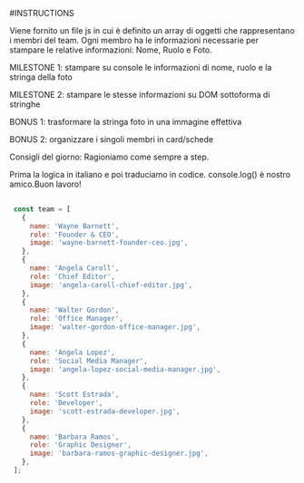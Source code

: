 #INSTRUCTIONS

Viene fornito un file js in cui è definito un array di oggetti che rappresentano i membri del team.
Ogni membro ha le informazioni necessarie per stampare le relative informazioni: Nome, Ruolo e Foto.

MILESTONE 1:
stampare su console le informazioni di nome, ruolo e la stringa della foto

MILESTONE 2:
stampare le stesse informazioni su DOM sottoforma di stringhe

BONUS 1:
trasformare la stringa foto in una immagine effettiva

BONUS 2:
organizzare i singoli membri in card/schede

Consigli del giorno:
Ragioniamo come sempre a step.

Prima la logica in italiano e poi traduciamo in codice.
console.log() è nostro amico.Buon lavoro!

```javascript
 
 const team = [
   {
     name: 'Wayne Barnett',
     role: 'Founder & CEO',
     image: 'wayne-barnett-founder-ceo.jpg',
   },
   {
     name: 'Angela Caroll',
     role: 'Chief Editor',
     image: 'angela-caroll-chief-editor.jpg',
   },
   {
     name: 'Walter Gordon',
     role: 'Office Manager',
     image: 'walter-gordon-office-manager.jpg',
   },
   {
     name: 'Angela Lopez',
     role: 'Social Media Manager',
     image: 'angela-lopez-social-media-manager.jpg',
   },
   {
     name: 'Scott Estrada',
     role: 'Developer',
     image: 'scott-estrada-developer.jpg',
   },
   {
     name: 'Barbara Ramos',
     role: 'Graphic Designer',
     image: 'barbara-ramos-graphic-designer.jpg',
   },
 ];
 ```
